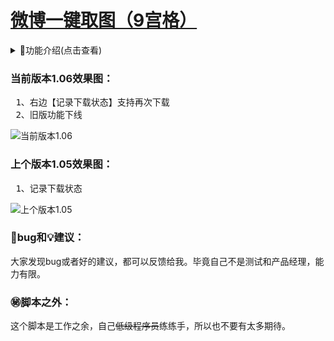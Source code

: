 # [微博一键取图（9宫格）](https://greasyfork.org/zh-CN/scripts/454816)

<details>
<summary>📔功能介绍(点击查看)</summary>
<pre>
10、右边【记录下载状态】支持再次下载（1.06）
9、旧版功能下线（1.06）
8、记录下载状态（1.05）
7、兼容火狐浏览器（1.04）
6、<del>兼容旧版（1.03）</del>
5、新版全屏预览图片时，再次点击图片退出全屏预览(1.03)
4、支持下载live图（1.02）
3、不支持下载视频（1.01）
2、支持最多18图下载（1.01）
1、下载图片（1.01）
</pre>
</details>

### 当前版本1.06效果图：

<pre>
 1、右边【记录下载状态】支持再次下载
 2、旧版功能下线
</pre>

![当前版本1.06][1.06]

### 上个版本1.05效果图：

<pre>
 1、记录下载状态
</pre>

![上个版本1.05][1.05]

### 🐞bug和💡建议：

大家发现bug或者好的建议，都可以反馈给我。毕竟自己不是测试和产品经理，能力有限。

### ㊙️脚本之外：

这个脚本是工作之余，自己<del>低级程序员</del>练练手，所以也不要有太多期待。
<!-- weibo/wb -->
[1.05]:https://img-blog.csdnimg.cn/d1c6d2ef67394d5ca65836e05c7e24c9.png
[1.06]:https://img-blog.csdnimg.cn/b98d830522d34b8a8b8b9180699d314d.png
